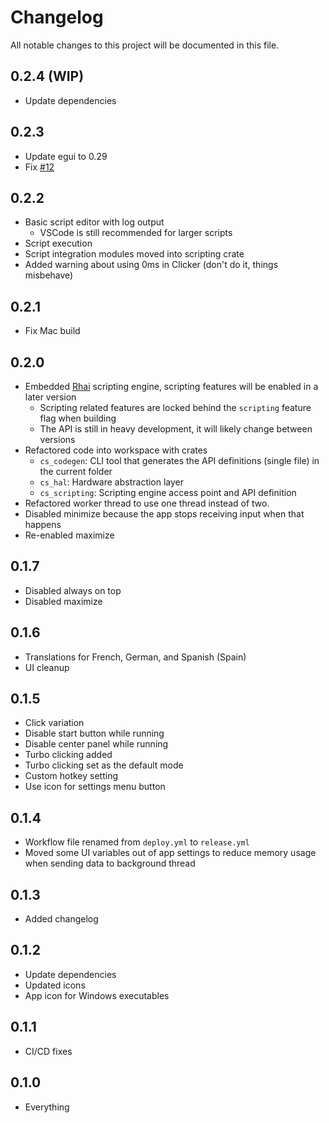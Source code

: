 # Changelog

All notable changes to this project will be documented in this file.

## 0.2.4 (WIP)

* Update dependencies

## 0.2.3

* Update egui to 0.29
* Fix [#12](https://github.com/iliags/click_storm/issues/12)

## 0.2.2

* Basic script editor with log output
  * VSCode is still recommended for larger scripts
* Script execution
* Script integration modules moved into scripting crate
* Added warning about using 0ms in Clicker (don't do it, things misbehave)

## 0.2.1

* Fix Mac build

## 0.2.0

* Embedded [Rhai](https://rhai.rs/) scripting engine, scripting features will be enabled in a later version
  * Scripting related features are locked behind the `scripting` feature flag when building
  * The API is still in heavy development, it will likely change between versions
* Refactored code into workspace with crates
  * `cs_codegen`: CLI tool that generates the API definitions (single file) in the current folder
  * `cs_hal`: Hardware abstraction layer
  * `cs_scripting`: Scripting engine access point and API definition
* Refactored worker thread to use one thread instead of two.
* Disabled minimize because the app stops receiving input when that happens
* Re-enabled maximize

## 0.1.7

* Disabled always on top
* Disabled maximize

## 0.1.6

* Translations for French, German, and Spanish (Spain)
* UI cleanup

## 0.1.5

* Click variation
* Disable start button while running
* Disable center panel while running
* Turbo clicking added
* Turbo clicking set as the default mode
* Custom hotkey setting
* Use icon for settings menu button

## 0.1.4

* Workflow file renamed from `deploy.yml` to `release.yml`
* Moved some UI variables out of app settings to reduce memory usage when sending data to background thread

## 0.1.3

* Added changelog

## 0.1.2

* Update dependencies
* Updated icons
* App icon for Windows executables

## 0.1.1

* CI/CD fixes

## 0.1.0

* Everything
